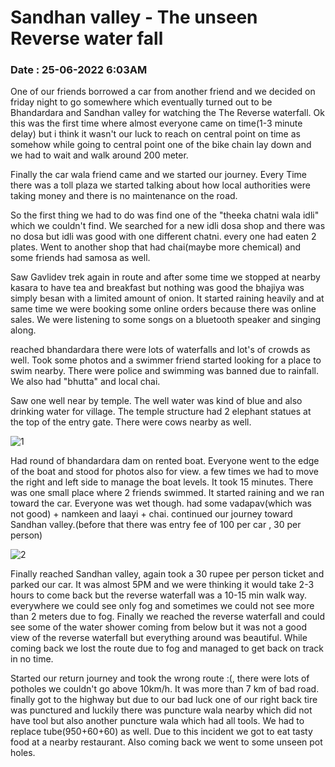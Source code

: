 # Sandhan valley - The unseen Reverse water fall
 
### Date : 25-06-2022 6:03AM
 
One of our friends borrowed a car from another friend and we decided on friday night to go somewhere which eventually turned out to be Bhandardara and Sandhan valley for watching the The Reverse waterfall.
Ok this was the first time where almost everyone came on time(1-3 minute delay) but i think it wasn't our luck to reach on central point on time as somehow while going to central point one of the bike chain lay down and we had to wait and walk around 200 meter.
 
Finally the car wala friend came and we started our journey. Every Time there was a toll plaza we started talking about how local authorities were taking money and there is no maintenance on the road.
 
So the first thing we had to do was find one of the "theeka chatni wala idli" which we couldn't find. We searched for a new idli dosa shop and there was no dosa but idli was good with one different chatni. every one had eaten 2 plates. Went to another shop that had chai(maybe more chemical) and some friends had samosa as well.
 
Saw Gavlidev trek again in route and after some time we stopped at nearby kasara to have tea and breakfast but nothing was good the bhajiya was simply besan with a limited amount of onion. It started raining heavily and at same time we were booking some online orders because there was online sales. We were listening to some songs on a bluetooth speaker and singing along.
 
 
reached bhandardara there were lots of waterfalls and lot's of crowds as well. Took some photos and a swimmer friend started looking for a place to swim nearby. There were police and swimming was banned due to rainfall. We also had "bhutta" and local chai.
 
Saw one well near by temple. The well water was kind of blue and also drinking water for village. The temple structure had 2 elephant statues at the top of the entry gate.
There were cows nearby as well.

![1](https://github.com/koolwithk/blog/blob/main/2022/2.Sandhan-valley-reverse/images/1.png?raw=true)
 
Had round of bhandardara dam on rented boat. Everyone went to the edge of the boat and stood for photos also for view. a few times we had to move the right and left side to manage the boat levels. It took 15 minutes. There was one small place where 2 friends swimmed. It started raining and we ran toward the car. Everyone was wet though.
had some vadapav(which was not good) + namkeen and laayi + chai. continued our journey toward Sandhan valley.(before that there was entry fee of 100 per car , 30 per person)

![2](https://github.com/koolwithk/blog/blob/main/2022/2.Sandhan-valley-reverse/images/2.png?raw=true)

 
Finally reached Sandhan valley, again took a 30 rupee per person ticket and parked our car. It was almost 5PM and we were thinking it would take 2-3 hours to come back but the reverse waterfall was a 10-15 min walk way. everywhere we could see only fog and sometimes we could not see more than 2 meters due to fog. Finally we reached the reverse waterfall and could see some of the water shower coming from below but it was not a good view of the reverse waterfall but everything around was beautiful. While coming back we lost the route due to fog and managed to get back on track in no time.

 
Started our return journey and took the wrong route :(, there were lots of potholes we couldn't go above 10km/h. It was more than 7 km of bad road. finally got to the highway but due to our bad luck one of our right back tire was punctured and luckily there was puncture wala nearby which did not have tool but also another puncture wala which had all tools. We had to replace tube(950+60+60) as well. Due to this incident we got to eat tasty food at a nearby restaurant. Also coming back we went to some unseen pot holes.